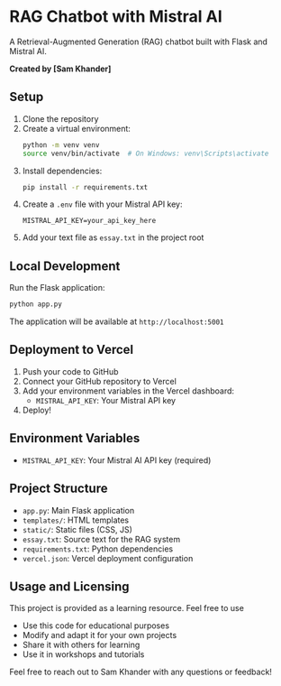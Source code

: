 # RAG Chatbot with Mistral AI

A Retrieval-Augmented Generation (RAG) chatbot built with Flask and Mistral AI.

**Created by [Sam Khander]**

## Setup

1. Clone the repository
2. Create a virtual environment:
   ```bash
   python -m venv venv
   source venv/bin/activate  # On Windows: venv\Scripts\activate
   ```
3. Install dependencies:
   ```bash
   pip install -r requirements.txt
   ```
4. Create a `.env` file with your Mistral API key:
   ```
   MISTRAL_API_KEY=your_api_key_here
   ```
5. Add your text file as `essay.txt` in the project root

## Local Development

Run the Flask application:
```bash
python app.py
```

The application will be available at `http://localhost:5001`

## Deployment to Vercel

1. Push your code to GitHub
2. Connect your GitHub repository to Vercel
3. Add your environment variables in the Vercel dashboard:
   - `MISTRAL_API_KEY`: Your Mistral API key
4. Deploy!

## Environment Variables

- `MISTRAL_API_KEY`: Your Mistral AI API key (required)

## Project Structure

- `app.py`: Main Flask application
- `templates/`: HTML templates
- `static/`: Static files (CSS, JS)
- `essay.txt`: Source text for the RAG system
- `requirements.txt`: Python dependencies
- `vercel.json`: Vercel deployment configuration

## Usage and Licensing

This project is provided as a learning resource. Feel free to use

- Use this code for educational purposes
- Modify and adapt it for your own projects
- Share it with others for learning
- Use it in workshops and tutorials

Feel free to reach out to Sam Khander with any questions or feedback! 
